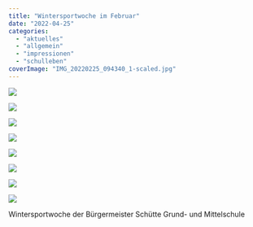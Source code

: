 ```yaml
---
title: "Wintersportwoche im Februar"
date: "2022-04-25"
categories: 
  - "aktuelles"
  - "allgemein"
  - "impressionen"
  - "schulleben"
coverImage: "IMG_20220225_094340_1-scaled.jpg"
---
```


[![](IMG_20220225_094340_1-1024x768.jpg)](https://volksschule-partenkirchen.de/wp-content/uploads/IMG_20220225_094340_1-scaled.jpg)

[![](Jonathan-2a-768x1024.jpeg)](https://volksschule-partenkirchen.de/wp-content/uploads/Jonathan-2a.jpeg)

[![](Finnley-1a-768x1024.jpeg)](https://volksschule-partenkirchen.de/wp-content/uploads/Finnley-1a.jpeg)

[![](Xaver-1a-768x1024.jpeg)](https://volksschule-partenkirchen.de/wp-content/uploads/Xaver-1a.jpeg)

[![](IMG_20220225_094853_5-768x1024.jpg)](https://volksschule-partenkirchen.de/wp-content/uploads/IMG_20220225_094853_5-scaled.jpg)

[![](IMG_20220224_104940_1-768x1024.jpg)](https://volksschule-partenkirchen.de/wp-content/uploads/IMG_20220224_104940_1-scaled.jpg)

[![](IMG_20220225_094357_5-768x1024.jpg)](https://volksschule-partenkirchen.de/wp-content/uploads/IMG_20220225_094357_5-scaled.jpg)

[![](IMG_20220225_095138_9-768x1024.jpg)](https://volksschule-partenkirchen.de/wp-content/uploads/IMG_20220225_095138_9-scaled.jpg)

Wintersportwoche der Bürgermeister Schütte Grund- und Mittelschule
